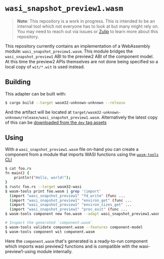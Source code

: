 # `wasi_snapshot_preview1.wasm`

> **Note**: This repository is a work in progress. This is intended to be an
> internal tool which not everyone has to look at but many might rely on. You
> may need to reach out via issues or
> [Zulip](https://bytecodealliance.zulipchat.com/) to learn more about this
> repository.

This repository currently contains an implementation of a WebAssembly module:
`wasi_snapshot_preview1.wasm`. This module bridges the `wasi_snapshot_preview1`
ABI to the preview2 ABI of the component model. At this time the preview2 APIs
themselves are not done being specified so a local copy of `wit/*.wit` is used
instead.

## Building

This adapter can be built with:

```sh
$ cargo build --target wasm32-unknown-unknown --release
```

And the artifact will be located at
`target/wasm32-unknown-unknown/release/wasi_snapshot_preview1.wasm`.
Alternatively the latest copy of this can be [downloaded from the `dev` tag
assets ][dev-tag]

[dev-tag]: https://github.com/bytecodealliance/wasmtime/releases/tag/dev

## Using

With a `wasi_snapshot_preview1.wasm` file on-hand you can create a component
from a module that imports WASI functions using the [`wasm-tools`
CLI](https://github.com/bytecodealliance/wasm-tools)

```sh
$ cat foo.rs
fn main() {
    println!("Hello, world!");
}
$ rustc foo.rs --target wasm32-wasi
$ wasm-tools print foo.wasm | grep '(import'
  (import "wasi_snapshot_preview1" "fd_write" (func ...
  (import "wasi_snapshot_preview1" "environ_get" (func ...
  (import "wasi_snapshot_preview1" "environ_sizes_get" ...
  (import "wasi_snapshot_preview1" "proc_exit" (func ...
$ wasm-tools component new foo.wasm --adapt wasi_snapshot_preview1.wasm -o component.wasm

# Inspect the generated `component.wasm`
$ wasm-tools validate component.wasm --features component-model
$ wasm-tools component wit component.wasm
```

Here the `component.wasm` that's generated is a ready-to-run component which
imports wasi preview2 functions and is compatible with the wasi-preview1-using
module internally.
